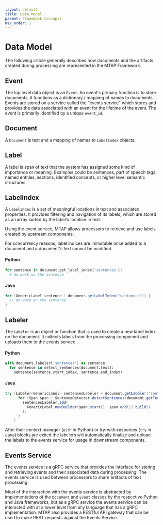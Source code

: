 ```yaml
---
layout: default
title: Data Model
parent: Framework Concepts
nav_order: 1
---
```


# Data Model

The following article generally describes how documents and the 
artifacts created during processing are represented in the MTAP Framework.

## Event

The top level data object is an ``Event``. An event's primary function is to
store documents, it functions as a dictionary / mapping of names to documents.
Events are stored on a service called the "events service" which stores and
provides the data associated with an event for the lifetime of the event. The
event is primarily identified by a unique ``event_id``.

## Document

A ``Document`` is text and a mapping of names to ``LabelIndex`` objects.


## Label

A label is span of text that the system has assigned some kind of importance or
meaning. Examples could be sentences, part of speech tags, named entities,
sections, identified concepts, or higher level semantic structures.


## LabelIndex

A ``LabelIndex`` is a set of meaningful locations in text and associated
properties. It provides filtering and navigation of its labels, which are
stored as an array sorted by the label's location in text.

Using the event service, MTAP allows processors to retrieve and use labels
created by upstream components.

For concurrency reasons, label indices are immutable once added to a document
and a document's text cannot be modified.


#### Python

```python
for sentence in document.get_label_index('sentences'):
  # do work on the sentence
```

#### Java

```java
for (GenericLabel sentence : document.getLabelIndex("sentences")) {
  // do work on the sentence
}
```

## Labeler

The ``Labeler`` is an object or function that is used to create a new label index
on the document. It collects labels from the processing component and uploads
them to the events service.

#### Python

```python
with document.labeler('sentences') as sentence:
  for sentence in detect_sentences(document.text):
    sentence(sentence.start_index, sentence.end_index)
```

#### Java

```java
try (Labeler<GenericLabel> sentencesLabeler = document.getLabeler("sentences")) {
      for (Span span : SentenceDetector.detectSentences(document.getText())) {
        sentencesLabeler.add(
          GenericLabel.newBuilder(span.start(), span.end()).build()
        );
      }
    }
```

After their context manager (``with`` in Python) or try-with-resources 
(``try`` in Java) blocks are exited the labelers will automatically finalize
and upload the labels to the events service for usage in downstream components.


## Events Service

The events service is a gRPC service that provides the interface for
storing and retrieving events and their associated data during processing. The
events service is used between processors to share artifacts of text 
processing.

Most of the interaction with the events service is abstracted by 
implementations of the ``Document`` and ``Event`` classes by the respective 
Python and Java frameworks, but as a gRPC service the events service can be 
interacted with at a lower level from any language that has a gRPC 
implementation. MTAP also provides a RESTful API gateway that can be used to 
make REST requests against the Events Service.
